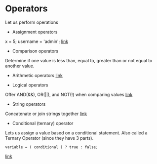 # Operators

Let us perform operations

* Assignment operators

x = 5;
username = 'admin';
[link](http://jsbin.com/lutewo/edit?js,console)

* Comparison operators

Determine if one value is less than, equal to, greater than or not equal to another value.

* Arithmetic operators
[link](http://jsbin.com/zoqiga/edit?js,console)


* Logical operators

Offer AND(&&), OR(||), and NOT(!) when comparing values
[link](http://jsbin.com/nesolem/edit?js,console)

* String operators

Concatenate or join strings together
[link](http://jsbin.com/pozira/edit?js,console)

* Conditional (ternary) operator

Lets us assign a value based on a conditional statement. Also called a Ternary Operator (since they have 3 parts).

```
variable = ( conditional ) ? true : false;
```

[link](http://jsbin.com/gozabud/edit?js,console)



